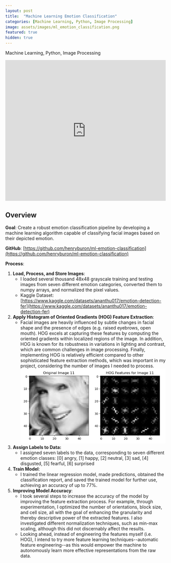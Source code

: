 ```yaml
---
layout: post
title:  "Machine Learning Emotion Classification"
categories: [Machine Learning, Python, Image Processing]
image: assets/images/ml_emotion_classification.png
featured: true
hidden: true
---
```


Machine Learning, Python, Image Processing

<iframe width="100%" height="441" src="https://www.youtube.com/embed/CJrl6uvsziY?si=CeYyhI1T_yrKK-e9" title="YouTube video player" frameborder="0" allow="accelerometer; autoplay; clipboard-write; encrypted-media; gyroscope; picture-in-picture; web-share" allowfullscreen></iframe>

## Overview

**Goal**: Create a robust emotion classification pipeline by developing a machine learning algorithm capable of classifying facial images based on their depicted emotion.

**GitHub**: [https://github.com/henryburon/ml-emotion-classification](https://github.com/henryburon/ml-emotion-classification)

**Process**:

1. **Load, Process, and Store Images**:
    * I loaded several thousand 48x48 grayscale training and testing images from seven different emotion categories, converted them to numpy arrays, and normalized the pixel values.
    * Kaggle Dataset: [https://www.kaggle.com/datasets/ananthu017/emotion-detection-fer](https://www.kaggle.com/datasets/ananthu017/emotion-detection-fer)
2. **Apply Histogram of Oriented Gradients (HOG) Feature Extraction**:
    * Facial images are heavily influenced by subtle changes in facial shape and the presence of edges (e.g. raised eyebrows, open mouth). HOG excels at capturing these features by computing the oriented gradients within localized regions of the image. In addition, HOG is known for its robustness in variations in lighting and contrast, which are common challenges in image processing. Finally, implementing HOG is relatively efficient compared to other sophisticated feature extraction methods, which was important in my project, considering the number of images I needed to process.
    ![HOG Image Example](/assets/images/hog_image_example.png)
3. **Assign Labels to Data:**
    * I assigned seven labels to the data, corresponding to seven different emotion classes:
    [0] angry, [1] happy, [2] neutral, [3] sad, [4] disgusted, [5] fearful, [6] surprised
4. **Train Model**:
    * I trained the linear regression model, made predictions, obtained the classification report, and saved the trained model for further use, achieving an accuracy of up to 77%.
5. **Improving Model Accuracy**:
    * I took several steps to increase the accuracy of the model by improving the feature extraction process. For example, through experimentation, I optimized the number of orientations, block size, and cell size, all with the goal of enhancing the granularity and thereby descriptive power of the extracted features. I also investigated different normalization techniques, such as min-max scaling, although this did not discernably affect the results.
    * Looking ahead, instead of engineering the features myself (i.e. HOG), I intend to try more feature learning techniques--automatic feature engineering--as this would empower the machine to autonomously learn more effective representations from the raw data.